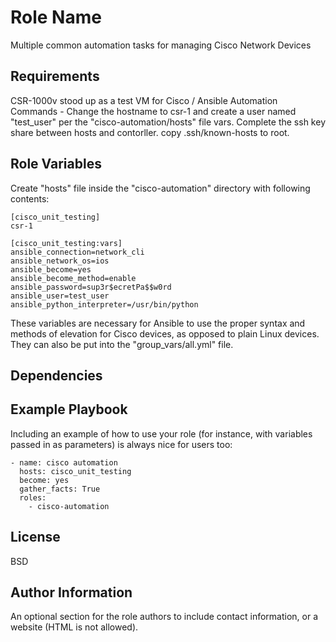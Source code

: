 Role Name
=========

Multiple common automation tasks for managing Cisco Network Devices

Requirements
------------

CSR-1000v stood up as a test VM for Cisco / Ansible Automation Commands - Change the hostname to csr-1 and create a user named "test_user" per the "cisco-automation/hosts" file vars. Complete the ssh key share between hosts and contorller. copy .ssh/known-hosts to root.

Role Variables
--------------

Create "hosts" file inside the "cisco-automation" directory with following contents:
```
[cisco_unit_testing]
csr-1

[cisco_unit_testing:vars]
ansible_connection=network_cli
ansible_network_os=ios
ansible_become=yes
ansible_become_method=enable
ansible_password=sup3r$ecretPa$$w0rd
ansible_user=test_user
ansible_python_interpreter=/usr/bin/python
```

These variables are necessary for Ansible to use the proper syntax and methods of elevation for Cisco devices, as opposed to plain Linux devices.  They can also be put into the "group_vars/all.yml" file.

Dependencies
------------


Example Playbook
----------------

Including an example of how to use your role (for instance, with variables passed in as parameters) is always nice for users too:
```
- name: cisco automation
  hosts: cisco_unit_testing
  become: yes
  gather_facts: True
  roles:
    - cisco-automation
```
License
-------

BSD

Author Information
------------------

An optional section for the role authors to include contact information, or a website (HTML is not allowed).
